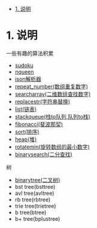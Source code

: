 <!-- TOC -->

- [1. 说明](#1-说明)

<!-- /TOC -->

<a id="markdown-1-说明" name="1-说明"></a>
# 1. 说明

一些有趣的算法积累

* [sudoku](sudoku)
* [nqueen](nqueen)
* [json解析器](json)
* [repeat_number(数组重复数字)](repeat_number)
* [searcharray(二维数组查找数字)](searcharray)
* [replacestr(字符串替换)](replacestr)
* [list(链表)](list)
* [stackqueue(栈to队列,队列to栈)](stackqueue)
* [fibonacci(斐波那契)](fibonacci)
* [sort(排序)](sort)
* [heap(堆)](heap)
* [rotatemin(旋转数组的最小数字)](rotatemin)
* [binarysearch(二分查找)](binarysearch)

树
* [binarytree(二叉树)](tree/binarytree)
* bst tree(bsttree)
* avl tree(avltree)
* rb tree(rbtree)
* trie tree(trietree)
* b tree(btree)
* b+ tree(bplustree)

